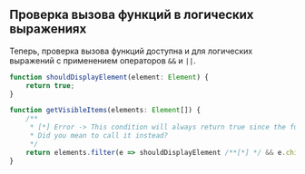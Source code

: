 ## Проверка вызова функций в логических выражениях

Теперь, проверка вызова функций доступна и для логических выражений с применением операторов `&&` и `||`. 

`````ts
function shouldDisplayElement(element: Element) {
    return true;
}

function getVisibleItems(elements: Element[]) {
    /**
     * [*] Error -> This condition will always return true since the function is always defined.
     * Did you mean to call it instead?
     */
    return elements.filter(e => shouldDisplayElement /**[*] */ && e.children.length);
}
`````
